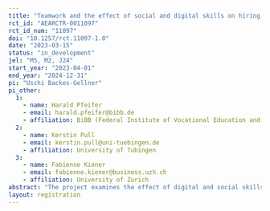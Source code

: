 ```yaml
---
title: "Teamwork and the effect of social and digital skills on hiring decisions"
rct_id: "AEARCTR-0011097"
rct_id_num: "11097"
doi: "10.1257/rct.11097-1.0"
date: "2023-03-15"
status: "in_development"
jel: "M5, M2, J24"
start_year: "2023-04-01"
end_year: "2024-12-31"
pi: "Uschi Backes-Gellner"
pi_other:
  1:
    - name: Harald Pfeifer
    - email: harald.pfeifer@bibb.de
    - affiliation: BiBB (Federal Institute of Vocational Education and Training) & University of Maastricht
  2:
    - name: Kerstin Pull
    - email: kerstin.pull@uni-tuebingen.de
    - affiliation: University of Tubingen
  3:
    - name: Fabienne Kiener
    - email: fabienne.kiener@business.uzh.ch
    - affiliation: University of Zurich
abstract: "The project examines the effect of digital and social skills on the likelihood that workers will be hired. For these hiring decisions, we particularly investigate for which work contexts (workplace characteristics, team member characteristics) workers with different types of social, digital and occupational skills are recruited. For example, firms differ in their IT investments or teams differ in terms of their work situation (e.g., division of tasks) and team composition (e.g., age, gender, qualification of team members). HR decision-makers in real firms are the respondents of our project. A vignette module is anchored in the BIBB Establishment Panel on Qualification and Competence Development, Wave 2023."
layout: registration
---
```


